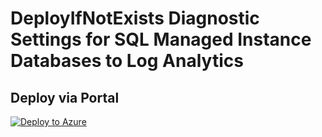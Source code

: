 # DeployIfNotExists Diagnostic Settings for SQL Managed Instance Databases to Log Analytics


## Deploy via Portal

[![Deploy to Azure](http://azuredeploy.net/deploybutton.png)](https://portal.azure.com/#blade/Microsoft_Azure_Policy/CreatePolicyDefinitionBlade/uri/https%3A%2F%2Fraw.githubusercontent.com%2Fsixtencyber%2FAzure-Policies%2Fmain%2FLog_Analytics%2F_Deploy_Based_On_Resource_Tag%2Fsql-managed-instance-database-to-loganalytics%2Fdeploy-diagnostic-settings-sqlManagedDB-to-loganalytics-bytag.json)

